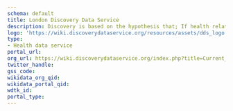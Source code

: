 ```yaml
---
schema: default
title: London Discovery Data Service 
description: Discovery is based on the hypothesis that; If health related data is brought together at the level of the individual, and stored together at the level of a medium size residential population, and made available via a common information model, and used for individual and population based decision support, great benefits to health can accrue.
logo: 'https://wiki.discoverydataservice.org/resources/assets/dds_logo.png'
type:
- Health data service
portal_url: 
org_url: https://wiki.discoverydataservice.org/index.php?title=Current_data_sets
twitter_handle: 
gss_code: 
wikidata_org_qid: 
wikidata_portal_qid: 
wdtk_id: 
portal_type: 
---
```

